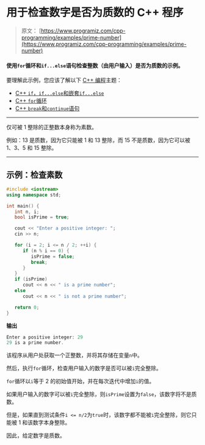 # 用于检查数字是否为质数的 C++ 程序

> 原文： [https://www.programiz.com/cpp-programming/examples/prime-number](https://www.programiz.com/cpp-programming/examples/prime-number)

#### 使用`for`循环和`if...else`语句检查整数（由用户输入）是否为质数的示例。

要理解此示例，您应该了解以下 [C++ 编程](/cpp-programming "C++ tutorial")主题：

*   [C++ `if`，`if...else`和嵌套`if...else`](/cpp-programming/if-else)
*   [C++ `for`循环](/cpp-programming/for-loop) 
*   [C++ `break`和`continue`语句](/cpp-programming/break-continue)

* * *

仅可被 1 整除的正整数本身称为素数。

例如：13 是质数，因为它只能被 1 和 13 整除，而 15 不是质数，因为它可以被 1、3、5 和 15 整除。

* * *

## 示例：检查素数

```cpp
#include <iostream>
using namespace std;

int main() {
   int n, i;
   bool isPrime = true;

   cout << "Enter a positive integer: ";
   cin >> n;

   for (i = 2; i <= n / 2; ++i) {
      if (n % i == 0) {
         isPrime = false;
         break;
      }
   }
   if (isPrime)
      cout << n << " is a prime number";
   else
      cout << n << " is not a prime number";

   return 0;
} 
```

**输出**

```cpp
Enter a positive integer: 29
29 is a prime number.
```

该程序从用户处获取一个正整数，并将其存储在变量`n`中。

然后，执行`for`循环，检查用户输入的数字是否可以被`i`完全整除。

`for`循环以`i`等于 2 的初始值开始，并在每次迭代中增加`i`的值。

如果用户输入的数字可以被`i`完全整除，则`isPrime`设置为`false`，该数字将不是质数。

但是，如果直到测试条件`i <= n/2`为`true`时，该数字都不能被`i`完全整除，则它只能被 1 和该数字本身整除。

因此，给定数字是质数。